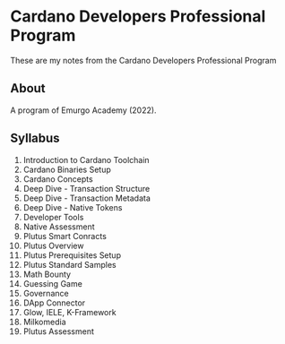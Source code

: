 # Cardano Developers Professional Program

These are my notes from the Cardano Developers Professional Program



## About

A program of Emurgo Academy (2022).

## Syllabus

1. Introduction to Cardano Toolchain
2. Cardano Binaries Setup
3. Cardano Concepts
4. Deep Dive - Transaction Structure
5. Deep Dive - Transaction Metadata
6. Deep Dive - Native Tokens
7. Developer Tools
8. Native Assessment
9. Plutus Smart Conracts
10. Plutus Overview
12. Plutus Prerequisites Setup
13. Plutus Standard Samples
14. Math Bounty
15. Guessing Game
16. Governance
17. DApp Connector
18. Glow, IELE, K-Framework
19. Milkomedia
20. Plutus Assessment

